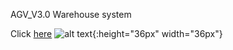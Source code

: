 AGV_V3.0 Warehouse system

Click [here](https://www.google.com/)
![alt text](https://i.imgur.com/hW0TyFf.jpeg){:height="36px" width="36px"}